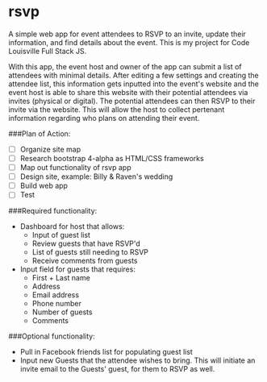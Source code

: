 # rsvp
A simple web app for event attendees to RSVP to an invite, update their information, and find details about the event. This is my project for Code Louisville Full Stack JS. 

With this app, the event host and owner of the app can submit a list of attendees with minimal details. After editing a few settings and creating the attendee list, this information gets inputted into the event's website and the event host is able to share this website with their potential attendees via invites (physical or digital). The potential attendees can then RSVP to their invite via the website. This will allow the host to collect pertenant information regarding who plans on attending their event.

###Plan of Action:
* [ ] Organize site map
* [ ] Research bootstrap 4-alpha as HTML/CSS frameworks
* [ ] Map out functionality of rsvp app
* [ ] Design site, example: Billy & Raven's wedding
* [ ] Build web app
* [ ] Test

###Required functionality:
* Dashboard for host that allows:
  * Input of guest list
  * Review guests that have RSVP'd
  * List of guests still needing to RSVP
  * Receive comments from guests
* Input field for guests that requires:
  * First + Last name
  * Address
  * Email address
  * Phone number
  * Number of guests
  * Comments

###Optional functionality:
* Pull in Facebook friends list for populating guest list
* Input new Guests that the attendee wishes to bring. This will initiate an invite email to the Guests' guest, for them to RSVP as well.
